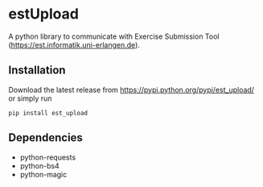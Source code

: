 estUpload
=========

A python library to communicate with Exercise Submission Tool (https://est.informatik.uni-erlangen.de).

Installation
------------

Download the latest release from https://pypi.python.org/pypi/est_upload/ or simply run
```shell
pip install est_upload
```

Dependencies
------------

* python-requests
* python-bs4
* python-magic

